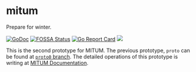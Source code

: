 # mitum

Prepare for winter.

[![GoDoc](https://godoc.org/github.com/golang/gddo?status.svg)](https://godoc.org/github.com/spikeekips/mitum) 
[![FOSSA Status](https://app.fossa.com/api/projects/git%2Bgithub.com%2Fspikeekips%2Fmitum.svg?type=shield)](https://app.fossa.com/projects/git%2Bgithub.com%2Fspikeekips%2Fmitum?ref=badge_shield)
[![Go Report Card](https://goreportcard.com/badge/github.com/spikeekips/mitum)](https://goreportcard.com/report/github.com/spikeekips/mitum)
[![](https://tokei.rs/b1/github/spikeekips/mitum?category=lines)](https://github.com/spikeekips/mitum)

This is the second prototype for MITUM. The previous prototype, `proto` can be found at [`proto0` branch](https://github.com/spikeekips/mitum/tree/proto0). The detailed operations of this prototype is writing at [MITUM Documentation](https://app.gitbook.com/@mitum/s/doc/v/proto/how-mitum-works/isaac+-nodenetwork/isaac+-consnsus-group).
